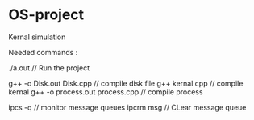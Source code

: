 # OS-project
Kernal simulation 

Needed commands : 

./a.out // Run the project

g++ -o Disk.out Disk.cpp // compile disk file
g++ kernal.cpp // compile kernal
g++ -o process.out process.cpp // compile process

ipcs     -q // monitor message queues
ipcrm msg <msgqid> // CLear message queue


